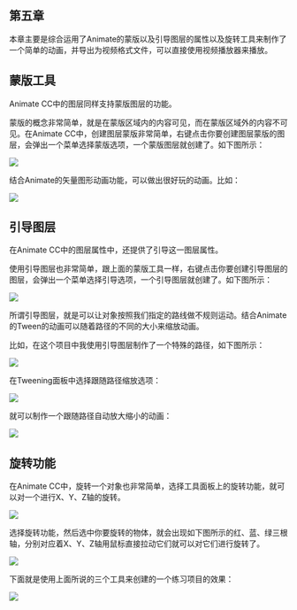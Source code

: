 ## 第五章

本章主要是综合运用了Animate的蒙版以及引导图层的属性以及旋转工具来制作了一个简单的动画，并导出为视频格式文件，可以直接使用视频播放器来播放。

## 蒙版工具

Animate CC中的图层同样支持蒙版图层的功能。

蒙版的概念非常简单，就是在蒙版区域内的内容可见，而在蒙版区域外的内容不可见。在Animate CC中，创建图层蒙版非常简单，右键点击你要创建图层蒙版的图层，会弹出一个菜单选择蒙版选项，一个蒙版图层就创建了。如下图所示：

![](http://ww1.sinaimg.cn/large/0060lm7Tgw1f58vk755ifj307d05maae.jpg)

结合Animate的矢量图形动画功能，可以做出很好玩的动画。比如：

![](http://ww2.sinaimg.cn/large/0060lm7Tgw1f58vap8s64g30cd07f0y7.gif)

## 引导图层

在Animate CC中的图层属性中，还提供了引导这一图层属性。

使用引导图层也非常简单，跟上面的蒙版工具一样，右键点击你要创建引导图层的图层，会弹出一个菜单选择引导选项，一个引导图层就创建了。如下图所示：

![](http://ww4.sinaimg.cn/large/0060lm7Tgw1f58vk71ia2j308k05nq3g.jpg)

所谓引导图层，就是可以让对象按照我们指定的路线做不规则运动。结合Animate的Tween的动画可以随着路径的不同的大小来缩放动画。

比如，在这个项目中我使用引导图层制作了一个特殊的路径，如下图所示：

![](http://ww3.sinaimg.cn/large/0060lm7Tgw1f58vlm3l8tj30ho03qwel.jpg)

在Tweening面板中选择跟随路径缩放选项：

![](http://ww1.sinaimg.cn/large/0060lm7Tgw1f58vnht9yyj307x04gdfy.jpg)

就可以制作一个跟随路径自动放大缩小的动画：

![](http://ww2.sinaimg.cn/large/0060lm7Tgw1f58vpmfsgag30hr093gpr.gif)

## 旋转功能

在Animate CC中，旋转一个对象也非常简单，选择工具面板上的旋转功能，就可以对一个进行X、Y、Z轴的旋转。

![](http://ww1.sinaimg.cn/large/0060lm7Tgw1f58vu74g3nj301x060jr9.jpg)

选择旋转功能，然后选中你要旋转的物体，就会出现如下图所示的红、蓝、绿三根轴，分别对应着X、Y、Z轴用鼠标直接拉动它们就可以对它们进行旋转了。

![](http://ww3.sinaimg.cn/large/0060lm7Tgw1f58vu7ssfmj304903q74i.jpg)

下面就是使用上面所说的三个工具来创建的一个练习项目的效果：

![](http://ww2.sinaimg.cn/large/0060lm7Tgw1f58w0lepoug30gz09ikdh.gif)






